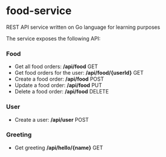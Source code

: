 # food-service

REST API service written on Go language for learning purposes

The service exposes the following API:
### Food
* Get all food orders: **/api/food** GET
* Get food orders for the user: **/api/food/{userId}** GET
* Create a food order: **/api/food** POST
* Update a food order: **/api/food** PUT
* Delete a food order: **/api/food** DELETE

### User
* Create a user: **/api/user** POST

### Greeting
* Get greeting **/api/hello/{name}** GET